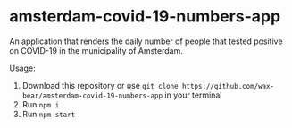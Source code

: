 # amsterdam-covid-19-numbers-app

An application that renders the daily number of people that tested positive on COVID-19 in the municipality of Amsterdam.

Usage:

1. Download this repository or use `git clone https://github.com/wax-bear/amsterdam-covid-19-numbers-app` in your terminal
2. Run `npm i`
3. Run `npm start`
